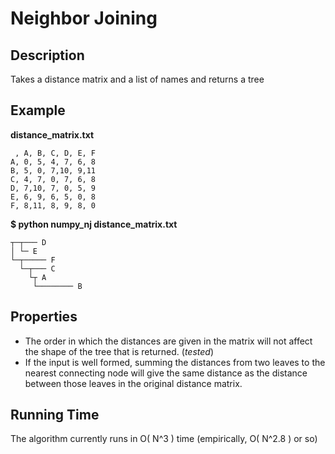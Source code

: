 # Neighbor Joining

## Description

Takes a distance matrix and a list of names and returns a tree

## Example

**distance\_matrix.txt**  

     , A, B, C, D, E, F  
    A, 0, 5, 4, 7, 6, 8   
    B, 5, 0, 7,10, 9,11   
    C, 4, 7, 0, 7, 6, 8   
    D, 7,10, 7, 0, 5, 9   
    E, 6, 9, 6, 5, 0, 8   
    F, 8,11, 8, 9, 8, 0   

**$ python numpy_nj distance\_matrix.txt**  

    ┬─┬─── D  
    │ └─ E  
    └─┬───── F  
      └─┬─── C  
        └┬ A  
         └──────── B  

## Properties

* The order in which the distances are given in the matrix will not affect the shape of the tree that is returned. (*tested*)
* If the input is well formed, summing the distances from two leaves to the nearest connecting node will give the same distance as the distance between those leaves in the original distance matrix.

## Running Time

The algorithm currently runs in O( N^3 ) time (empirically, O( N^2.8 ) or so)

